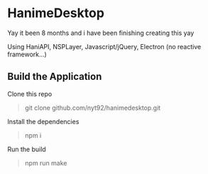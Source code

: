 # HanimeDesktop

Yay it been 8 months and i have been finishing creating this yay

Using HaniAPI, NSPLayer, Javascript/jQuery, Electron (no reactive framework...)

## Build the Application

Clone this repo
> git clone github.com/nyt92/hanimedesktop.git

Install the dependencies
> npm i

Run the build
> npm run make
